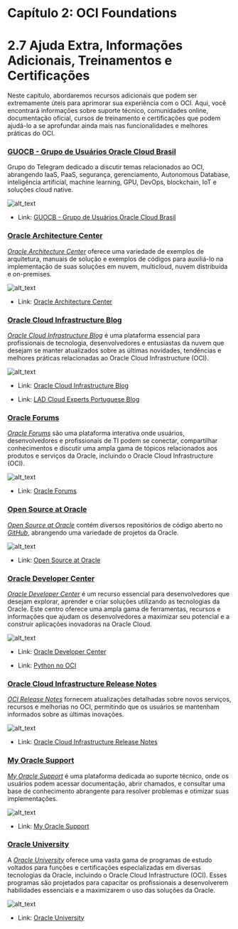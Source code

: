 # Capítulo 2: OCI Foundations

# 2.7 Ajuda Extra, Informações Adicionais, Treinamentos e Certificações

Neste capítulo, abordaremos recursos adicionais que podem ser extremamente úteis para aprimorar sua experiência com o OCI. Aqui, você encontrará informações sobre suporte técnico, comunidades online, documentação oficial, cursos de treinamento e certificações que podem ajudá-lo a se aprofundar ainda mais nas funcionalidades e melhores práticas do OCI.

### **[GUOCB - Grupo de Usuários Oracle Cloud Brasil](https://t.me/GUOCB)**

Grupo do Telegram dedicado a discutir temas relacionados ao OCI, abrangendo IaaS, PaaS, segurança, gerenciamento, Autonomous Database, inteligência artificial, machine learning, GPU, DevOps, blockchain, IoT e soluções cloud native.

![alt_text](./img/guocb-logo-1.png "GUOCB - Grupo de Usuários Oracle Cloud Brasil")
<br>

- Link: [GUOCB - Grupo de Usuários Oracle Cloud Brasil](https://t.me/GUOCB)

### **[Oracle Architecture Center](https://docs.oracle.com/solutions/?lang=pt-br)**

_[Oracle Architecture Center](https://docs.oracle.com/solutions/?lang=pt-br)_ oferece uma variedade de exemplos de arquitetura, manuais de solução e exemplos de códigos para auxiliá-lo na implementação de suas soluções em nuvem, multicloud, nuvem distribuída e on-premises. 

![alt_text](./img/oci-arch-center-1.png "Oracle Architecture Center")
<br>

- Link: [Oracle Architecture Center](https://docs.oracle.com/solutions/?lang=pt-br)

### **[Oracle Cloud Infrastructure Blog](https://blogs.oracle.com/cloud-infrastructure/)**

_[Oracle Cloud Infrastructure Blog](https://blogs.oracle.com/cloud-infrastructure/)_ é uma plataforma essencial para profissionais de tecnologia, desenvolvedores e entusiastas da nuvem que desejam se manter atualizados sobre as últimas novidades, tendências e melhores práticas relacionadas ao Oracle Cloud Infrastructure (OCI).

![alt_text](./img/oci-blog-1.png "Oracle Cloud Infrastructure Blog")
<br>

- Link: [Oracle Cloud Infrastructure Blog](https://blogs.oracle.com/cloud-infrastructure/)

- Link: [LAD Cloud Experts Portuguese Blog](https://blogs.oracle.com/lad-cloud-experts-pt/)

### **[Oracle Forums](https://forums.oracle.com)**

_[Oracle Forums](https://forums.oracle.com)_ são uma plataforma interativa onde usuários, desenvolvedores e profissionais de TI podem se conectar, compartilhar conhecimentos e discutir uma ampla gama de tópicos relacionados aos produtos e serviços da Oracle, incluindo o Oracle Cloud Infrastructure (OCI).

![alt_text](./img/oci-forums-1.png "Oracle Forums")
<br>

- Link: [Oracle Forums](https://forums.oracle.com)

### **[Open Source at Oracle](https://github.com/oracle)**

_[Open Source at Oracle](https://github.com/oracle)_ contém diversos repositórios de código aberto no _[GitHub](https://github.com/oracle)_, abrangendo uma variedade de projetos da Oracle.

![alt_text](./img/gituhb-opensource-at-oracle-1.png "Open Source at Oracle")
<br>

- Link: [Open Source at Oracle](https://github.com/oracle)

### **[Oracle Developer Center](https://www.oracle.com/br/developer/)**

_[Oracle Developer Center](https://www.oracle.com/br/developer/)_ é um recurso essencial para desenvolvedores que desejam explorar, aprender e criar soluções utilizando as tecnologias da Oracle. Este centro oferece uma ampla gama de ferramentas, recursos e informações que ajudam os desenvolvedores a maximizar seu potencial e a construir aplicações inovadoras na Oracle Cloud.

![alt_text](./img/oracle-developer-center-1.png "Oracle Developer Center")
<br>

- Link: [Oracle Developer Center](https://www.oracle.com/br/developer/)

- Link: [Python no OCI](https://www.oracle.com/br/developer/python-developers/)

### **[Oracle Cloud Infrastructure Release Notes](https://docs.oracle.com/en-us/iaas/releasenotes/)**

_[OCI Release Notes](https://docs.oracle.com/en-us/iaas/releasenotes/)_ fornecem atualizações detalhadas sobre novos serviços, recursos e melhorias no OCI, permitindo que os usuários se mantenham informados sobre as últimas inovações.

![alt_text](./img/oci-release-notes-1.png "Oracle Cloud Infrastructure Release Notes")
<br>

- Link: [Oracle Cloud Infrastructure Release Notes](https://docs.oracle.com/en-us/iaas/releasenotes/)

### **[My Oracle Support](https://support.oracle.com)**

_[My Oracle Support](https://support.oracle.com)_ é uma plataforma dedicada ao suporte técnico, onde os usuários podem acessar documentação, abrir chamados, e consultar uma base de conhecimento abrangente para resolver problemas e otimizar suas implementações.

![alt_text](./img/oracle-my-support-1.png "My Oracle Support")
<br>

- Link: [My Oracle Support](https://support.oracle.com)

### **[Oracle University](https://www.oracle.com/br/education/training/oracle-cloud-infrastructure/)**

A _[Oracle University](https://www.oracle.com/br/education/training/oracle-cloud-infrastructure/)_ oferece uma vasta gama de programas de estudo voltados para funções e certificações especializadas em diversas tecnologias da Oracle, incluindo o Oracle Cloud Infrastructure (OCI). Esses programas são projetados para capacitar os profissionais a desenvolverem habilidades essenciais e a maximizarem o uso das soluções da Oracle.

![alt_text](./img/oracle-ou-1.png "Oracle University")
<br>

- Link: [Oracle University](https://www.oracle.com/br/education/training/oracle-cloud-infrastructure/)
